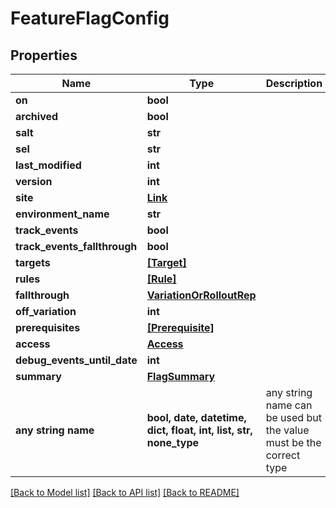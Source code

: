# FeatureFlagConfig


## Properties
Name | Type | Description | Notes
------------ | ------------- | ------------- | -------------
**on** | **bool** |  | 
**archived** | **bool** |  | 
**salt** | **str** |  | 
**sel** | **str** |  | 
**last_modified** | **int** |  | 
**version** | **int** |  | 
**site** | [**Link**](Link.md) |  | 
**environment_name** | **str** |  | 
**track_events** | **bool** |  | 
**track_events_fallthrough** | **bool** |  | 
**targets** | [**[Target]**](Target.md) |  | [optional] 
**rules** | [**[Rule]**](Rule.md) |  | [optional] 
**fallthrough** | [**VariationOrRolloutRep**](VariationOrRolloutRep.md) |  | [optional] 
**off_variation** | **int** |  | [optional] 
**prerequisites** | [**[Prerequisite]**](Prerequisite.md) |  | [optional] 
**access** | [**Access**](Access.md) |  | [optional] 
**debug_events_until_date** | **int** |  | [optional] 
**summary** | [**FlagSummary**](FlagSummary.md) |  | [optional] 
**any string name** | **bool, date, datetime, dict, float, int, list, str, none_type** | any string name can be used but the value must be the correct type | [optional]

[[Back to Model list]](../README.md#documentation-for-models) [[Back to API list]](../README.md#documentation-for-api-endpoints) [[Back to README]](../README.md)


